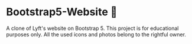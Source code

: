 # Bootstrap5-Website 🚗

A clone of Lyft's website on Bootstrap 5. This project is for educational purposes only. All the used icons and photos belong to the rightful owner.
